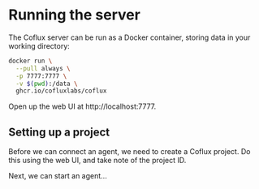 # Running the server

The Coflux server can be run as a Docker container, storing data in your working directory:

```bash
docker run \
  --pull always \
  -p 7777:7777 \
  -v $(pwd):/data \
  ghcr.io/cofluxlabs/coflux
```

Open up the web UI at http://localhost:7777.

## Setting up a project

Before we can connect an agent, we need to create a Coflux project. Do this using the web UI, and take note of the project ID.

Next, we can start an agent...
